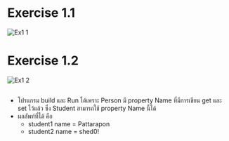# Exercise 1.1
![Ex1 1](https://github.com/65030179179Pattarapon/03376836-OOP-2566-Lab-08/assets/144198506/1be77f81-0b38-4741-be29-91a0d4a35f71)

# Exercise 1.2
![Ex1 2](https://github.com/65030179179Pattarapon/03376836-OOP-2566-Lab-08/assets/144198506/7812b076-9bd0-4e8b-aef3-e6fac66828ec)
##

- โปรแกรม build และ Run ได้เพราะ Person มี property Name ที่มีการเขียน get และ set ไว้แล้ว ซึ่ง Student สามารถใช้ property Name นี้ได้
- ผลลัพท์ที่ได้ คือ
  - student1 name = Pattarapon
  - student2 name = shed0!
